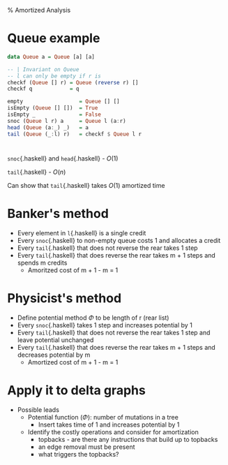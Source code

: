 % Amortized Analysis

# Queue example

```haskell
data Queue a = Queue [a] [a]

-- | Invariant on Queue
-- l can only be empty if r is
checkf (Queue [] r) = Queue (reverse r) []
checkf q            = q

empty                  = Queue [] []
isEmpty (Queue [] [])  = True
isEmpty _              = False
snoc (Queue l r) a     = Queue l (a:r)
head (Queue (a:_) _)   = a
tail (Queue (_:l) r)   = checkf $ Queue l r
```

#

`snoc`{.haskell} and `head`{.haskell} - $O(1)$

`tail`{.haskell} - $O(n)$

Can show that `tail`{.haskell} takes $O(1)$ amortized time

# Banker's method

* Every element in `l`{.haskell} is a single credit
* Every `snoc`{.haskell} to non-empty queue costs 1 and allocates a credit
* Every `tail`{.haskell} that does not reverse the rear takes 1 step
* Every `tail`{.haskell} that does reverse the rear takes m + 1 steps and spends m credits
	* Amoritzed cost of m + 1 - m = 1

# Physicist's method

* Define potential method $\Phi$ to be length of r (rear list)
* Every `snoc`{.haskell} takes 1 step and increases potential by 1
* Every `tail`{.haskell} that does not reverse the rear takes 1 step and leave potential unchanged
* Every `tail`{.haskell} that does reverse the rear takes m + 1 steps and decreases potential by m
	* Amortized cost of m + 1 - m = 1

# Apply it to delta graphs

* Possible leads
	* Potential function ($\Phi$): number of mutations in a tree
		* Insert takes time of 1 and increases potential by 1
	* Identify the costly operations and consider for amortization
		* topbacks - are there any instructions that build up to topbacks
		* an edge removal must be present
		* what triggers the topbacks?
